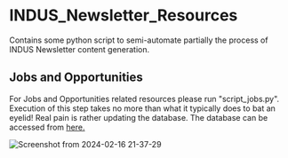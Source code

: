 # INDUS_Newsletter_Resources
Contains some python script to semi-automate partially the process of INDUS Newsletter content generation.


## Jobs and Opportunities

For Jobs and Opportunities related resources please run "script_jobs.py". Execution of this step takes no more than what it typically does to bat an eyelid! Real pain is rather updating the database. The database can be accessed from [here.](https://docs.google.com/spreadsheets/d/1pkfSimtd0-Qu-5HRD-W2g0L0NpBfZric5ExJ2GBVIyo/edit#gid=1284969652)


![Screenshot from 2024-02-16 21-37-29](https://github.com/deephysics1729/INDUS_Newsletter_Resources/assets/139892421/26e92a90-df9d-43ee-9590-ca8a3167cfb1)
